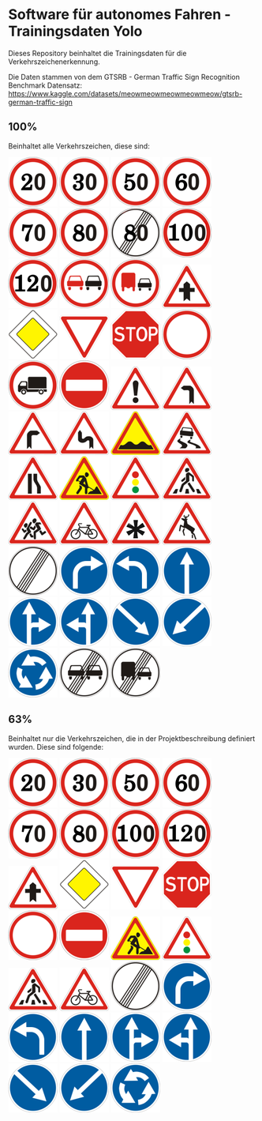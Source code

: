 
# Software für autonomes Fahren - Trainingsdaten Yolo

Dieses Repository beinhaltet die Trainingsdaten für die Verkehrszeichenerkennung.

Die Daten stammen von dem GTSRB - German Traffic Sign Recognition Benchmark Datensatz: https://www.kaggle.com/datasets/meowmeowmeowmeowmeow/gtsrb-german-traffic-sign

## 100%
Beinhaltet alle Verkehrszeichen, diese sind:


![](https://github.com/G0ldi98/GTRSB-Dataset/blob/main/100%25/Meta/0.png)
![](https://github.com/G0ldi98/GTRSB-Dataset/blob/main/100%25/Meta/1.png)
![](https://github.com/G0ldi98/GTRSB-Dataset/blob/main/100%25/Meta/2.png)
![](https://github.com/G0ldi98/GTRSB-Dataset/blob/main/100%25/Meta/3.png)
![](https://github.com/G0ldi98/GTRSB-Dataset/blob/main/100%25/Meta/4.png)
![](https://github.com/G0ldi98/GTRSB-Dataset/blob/main/100%25/Meta/5.png)
![](https://github.com/G0ldi98/GTRSB-Dataset/blob/main/100%25/Meta/6.png)
![](https://github.com/G0ldi98/GTRSB-Dataset/blob/main/100%25/Meta/7.png)
![](https://github.com/G0ldi98/GTRSB-Dataset/blob/main/100%25/Meta/8.png)
![](https://github.com/G0ldi98/GTRSB-Dataset/blob/main/100%25/Meta/9.png)
![](https://github.com/G0ldi98/GTRSB-Dataset/blob/main/100%25/Meta/10.png)
![](https://github.com/G0ldi98/GTRSB-Dataset/blob/main/100%25/Meta/11.png)
![](https://github.com/G0ldi98/GTRSB-Dataset/blob/main/100%25/Meta/12.png)
![](https://github.com/G0ldi98/GTRSB-Dataset/blob/main/100%25/Meta/13.png)
![](https://github.com/G0ldi98/GTRSB-Dataset/blob/main/100%25/Meta/14.png)
![](https://github.com/G0ldi98/GTRSB-Dataset/blob/main/100%25/Meta/15.png)
![](https://github.com/G0ldi98/GTRSB-Dataset/blob/main/100%25/Meta/16.png)
![](https://github.com/G0ldi98/GTRSB-Dataset/blob/main/100%25/Meta/17.png)
![](https://github.com/G0ldi98/GTRSB-Dataset/blob/main/100%25/Meta/18.png)
![](https://github.com/G0ldi98/GTRSB-Dataset/blob/main/100%25/Meta/19.png)
![](https://github.com/G0ldi98/GTRSB-Dataset/blob/main/100%25/Meta/20.png)
![](https://github.com/G0ldi98/GTRSB-Dataset/blob/main/100%25/Meta/21.png)
![](https://github.com/G0ldi98/GTRSB-Dataset/blob/main/100%25/Meta/22.png)
![](https://github.com/G0ldi98/GTRSB-Dataset/blob/main/100%25/Meta/23.png)
![](https://github.com/G0ldi98/GTRSB-Dataset/blob/main/100%25/Meta/24.png)
![](https://github.com/G0ldi98/GTRSB-Dataset/blob/main/100%25/Meta/25.png)
![](https://github.com/G0ldi98/GTRSB-Dataset/blob/main/100%25/Meta/26.png)
![](https://github.com/G0ldi98/GTRSB-Dataset/blob/main/100%25/Meta/27.png)
![](https://github.com/G0ldi98/GTRSB-Dataset/blob/main/100%25/Meta/28.png)
![](https://github.com/G0ldi98/GTRSB-Dataset/blob/main/100%25/Meta/29.png)
![](https://github.com/G0ldi98/GTRSB-Dataset/blob/main/100%25/Meta/30.png)
![](https://github.com/G0ldi98/GTRSB-Dataset/blob/main/100%25/Meta/31.png)
![](https://github.com/G0ldi98/GTRSB-Dataset/blob/main/100%25/Meta/32.png)
![](https://github.com/G0ldi98/GTRSB-Dataset/blob/main/100%25/Meta/33.png)
![](https://github.com/G0ldi98/GTRSB-Dataset/blob/main/100%25/Meta/34.png)
![](https://github.com/G0ldi98/GTRSB-Dataset/blob/main/100%25/Meta/35.png)
![](https://github.com/G0ldi98/GTRSB-Dataset/blob/main/100%25/Meta/36.png)
![](https://github.com/G0ldi98/GTRSB-Dataset/blob/main/100%25/Meta/37.png)
![](https://github.com/G0ldi98/GTRSB-Dataset/blob/main/100%25/Meta/38.png)
![](https://github.com/G0ldi98/GTRSB-Dataset/blob/main/100%25/Meta/39.png)
![](https://github.com/G0ldi98/GTRSB-Dataset/blob/main/100%25/Meta/40.png)
![](https://github.com/G0ldi98/GTRSB-Dataset/blob/main/100%25/Meta/41.png)
![](https://github.com/G0ldi98/GTRSB-Dataset/blob/main/100%25/Meta/42.png)

## 63%
Beinhaltet nur die Verkehrszeichen, die in der Projektbeschreibung definiert wurden. Diese sind folgende:


![](https://github.com/G0ldi98/GTRSB-Dataset/blob/main/100%25/Meta/0.png)
![](https://github.com/G0ldi98/GTRSB-Dataset/blob/main/100%25/Meta/1.png)
![](https://github.com/G0ldi98/GTRSB-Dataset/blob/main/100%25/Meta/2.png)
![](https://github.com/G0ldi98/GTRSB-Dataset/blob/main/100%25/Meta/3.png)
![](https://github.com/G0ldi98/GTRSB-Dataset/blob/main/100%25/Meta/4.png)
![](https://github.com/G0ldi98/GTRSB-Dataset/blob/main/100%25/Meta/5.png)
![](https://github.com/G0ldi98/GTRSB-Dataset/blob/main/100%25/Meta/7.png)
![](https://github.com/G0ldi98/GTRSB-Dataset/blob/main/100%25/Meta/8.png)
![](https://github.com/G0ldi98/GTRSB-Dataset/blob/main/100%25/Meta/11.png)
![](https://github.com/G0ldi98/GTRSB-Dataset/blob/main/100%25/Meta/12.png)
![](https://github.com/G0ldi98/GTRSB-Dataset/blob/main/100%25/Meta/13.png)
![](https://github.com/G0ldi98/GTRSB-Dataset/blob/main/100%25/Meta/14.png)
![](https://github.com/G0ldi98/GTRSB-Dataset/blob/main/100%25/Meta/15.png)
![](https://github.com/G0ldi98/GTRSB-Dataset/blob/main/100%25/Meta/17.png)
![](https://github.com/G0ldi98/GTRSB-Dataset/blob/main/100%25/Meta/25.png)
![](https://github.com/G0ldi98/GTRSB-Dataset/blob/main/100%25/Meta/26.png)
![](https://github.com/G0ldi98/GTRSB-Dataset/blob/main/100%25/Meta/27.png)
![](https://github.com/G0ldi98/GTRSB-Dataset/blob/main/100%25/Meta/29.png)
![](https://github.com/G0ldi98/GTRSB-Dataset/blob/main/100%25/Meta/32.png)
![](https://github.com/G0ldi98/GTRSB-Dataset/blob/main/100%25/Meta/33.png)
![](https://github.com/G0ldi98/GTRSB-Dataset/blob/main/100%25/Meta/34.png)
![](https://github.com/G0ldi98/GTRSB-Dataset/blob/main/100%25/Meta/35.png)
![](https://github.com/G0ldi98/GTRSB-Dataset/blob/main/100%25/Meta/36.png)
![](https://github.com/G0ldi98/GTRSB-Dataset/blob/main/100%25/Meta/37.png)
![](https://github.com/G0ldi98/GTRSB-Dataset/blob/main/100%25/Meta/38.png)
![](https://github.com/G0ldi98/GTRSB-Dataset/blob/main/100%25/Meta/39.png)
![](https://github.com/G0ldi98/GTRSB-Dataset/blob/main/100%25/Meta/40.png)
